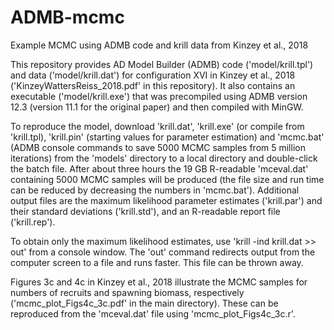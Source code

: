 # ADMB-mcmc
Example MCMC using ADMB code and krill data from Kinzey et al., 2018

This repository provides AD Model Builder (ADMB) code ('model/krill.tpl') and data ('model/krill.dat') for configuration XVI in Kinzey et al., 2018 ('KinzeyWattersReiss_2018.pdf' in this repository). It also contains an executable ('model/krill.exe') that was precompiled using ADMB version 12.3 (version 11.1 for the original paper) and then compiled with MinGW.

To reproduce the model, download 'krill.dat', 'krill.exe' (or compile from 'krill.tpl), 'krill.pin' (starting values for parameter estimation) and 'mcmc.bat' (ADMB console commands to save 5000 MCMC samples from 5 million iterations) from the 'models' directory to a local directory and double-click the batch file. After about three hours the 19 GB R-readable 'mceval.dat' containing 5000 MCMC samples will be produced (the file size and run time can be reduced by decreasing the numbers in 'mcmc.bat'). Additional output files are the maximum likelihood parameter estimates ('krill.par') and their standard deviations ('krill.std'), and an R-readable report file ('krill.rep').

To obtain only the maximum likelihood estimates, use 'krill -ind krill.dat >> out' from a console window. The 'out' command redirects output from the computer screen to a file and runs faster. This file can be thrown away.

Figures 3c and 4c in Kinzey et al., 2018 illustrate the MCMC samples for numbers of recruits and spawning biomass, respectively ('mcmc_plot_Figs4c_3c.pdf' in the main directory). These can be reproduced from the 'mceval.dat' file using 'mcmc_plot_Figs4c_3c.r'.

